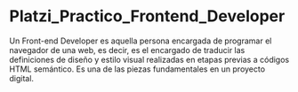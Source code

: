 # Platzi_Practico_Frontend_Developer
Un Front-end Developer es aquella persona encargada de programar el navegador de una web, es decir, es el encargado de traducir las definiciones de diseño y estilo visual realizadas en etapas previas a códigos HTML semántico. Es una de las piezas fundamentales en un proyecto digital.
